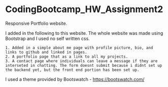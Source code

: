# CodingBootcamp_HW_Assignment2
Responsive Portfolio website. 

I added in the following to this website. The whole website was made using Bootstrap and I used no self written css. 

    1. Added in a simple about me page with profile picture, bio, and links to github and linked in pages.
    2. A portfolio page that as a link to all my projects. 
    3. A contact page where individuals can leave a message if they are interseted in chatting. The form doesnt submit because i didnt set up the backend yet, but the front end portion has been set up. 

I used a theme provided by Bootswatch - https://bootswatch.com/

